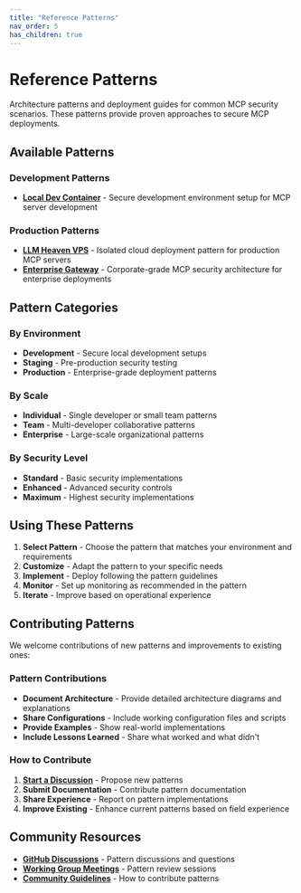 ```yaml
---
title: "Reference Patterns"
nav_order: 5
has_children: true
---
```


# Reference Patterns

Architecture patterns and deployment guides for common MCP security scenarios. These patterns provide proven approaches to secure MCP deployments.

## Available Patterns

### Development Patterns
- **[Local Dev Container](local-dev-container.md)** - Secure development environment setup for MCP server development

### Production Patterns
- **[LLM Heaven VPS](llm-heaven-vps.md)** - Isolated cloud deployment pattern for production MCP servers
- **[Enterprise Gateway](enterprise-gateway.md)** - Corporate-grade MCP security architecture for enterprise deployments

## Pattern Categories

### By Environment
- **Development** - Secure local development setups
- **Staging** - Pre-production security testing
- **Production** - Enterprise-grade deployment patterns

### By Scale
- **Individual** - Single developer or small team patterns
- **Team** - Multi-developer collaborative patterns
- **Enterprise** - Large-scale organizational patterns

### By Security Level
- **Standard** - Basic security implementations
- **Enhanced** - Advanced security controls
- **Maximum** - Highest security implementations

## Using These Patterns

1. **Select Pattern** - Choose the pattern that matches your environment and requirements
2. **Customize** - Adapt the pattern to your specific needs
3. **Implement** - Deploy following the pattern guidelines
4. **Monitor** - Set up monitoring as recommended in the pattern
5. **Iterate** - Improve based on operational experience

## Contributing Patterns

We welcome contributions of new patterns and improvements to existing ones:

### Pattern Contributions
- **Document Architecture** - Provide detailed architecture diagrams and explanations
- **Share Configurations** - Include working configuration files and scripts
- **Provide Examples** - Show real-world implementations
- **Include Lessons Learned** - Share what worked and what didn't

### How to Contribute
1. **[Start a Discussion](https://github.com/orgs/ModelContextProtocol-Security/discussions)** - Propose new patterns
2. **Submit Documentation** - Contribute pattern documentation
3. **Share Experience** - Report on pattern implementations
4. **Improve Existing** - Enhance current patterns based on field experience

## Community Resources

- **[GitHub Discussions](https://github.com/orgs/ModelContextProtocol-Security/discussions)** - Pattern discussions and questions
- **[Working Group Meetings](../events/)** - Pattern review sessions
- **[Community Guidelines](../community/)** - How to contribute patterns
